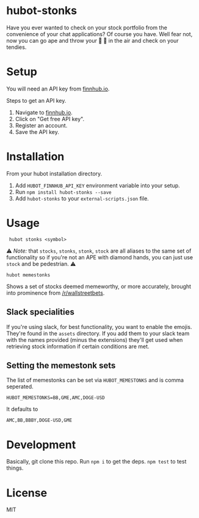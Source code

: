 # hubot-stonks

Have you ever wanted to check on your stock portfolio from the convenience of your chat applications? Of course you have. Well fear not, now you can go ape and throw your :gem: :raised_hands: in the air and check on your tendies.

# Setup

You will need an API key from [finnhub.io](https://finnhub.io/).

Steps to get an API key.

1. Navigate to [finnhub.io](https://finnhub.io/).
1. Click on "Get free API key".
1. Register an account.
1. Save the API key. 


# Installation

From your hubot installation directory.

1. Add `HUBOT_FINNHUB_API_KEY` environment variable into your setup.
1. Run `npm install hubot-stonks --save`
1. Add `hubot-stonks` to your `external-scripts.json` file.


# Usage

     hubot stonks <symbol>


   :warning: _Note:_ that `stocks`, `stonks`, `stonk`, `stock` are all aliases to the same set of functionality so if you're not an APE with diamond hands, you can just use `stock` and be pedestrian. :warning:

    hubot memestonks


Shows a set of stocks deemed memeworthy, or more accurately, brought into prominence from [/r/wallstreetbets](https://reddit.com/r/wallstreetbets).
  

## Slack specialities

If you're using slack, for best functionality, you want to enable the emojis. They're found in the `assets` directory. If you add them to your slack team with the names provided (minus the extensions) they'll get used when retrieving stock information if certain conditions are met.


## Setting the memestonk sets

The list of memestonks can be set via `HUBOT_MEMESTONKS` and is comma seperated.

    HUBOT_MEMESTONKS=BB,GME,AMC,DOGE-USD


It defaults to 
  
    AMC,BB,BBBY,DOGE-USD,GME

# Development

Basically, git clone this repo. Run `npm i` to get the deps. `npm test` to test things.


# License
MIT


